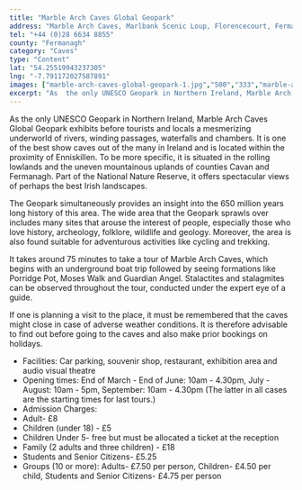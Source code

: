 ```yaml
---
title: "Marble Arch Caves Global Geopark"
address: "Marble Arch Caves, Marlbank Scenic Loup, Florencecourt, Fermanagh, BT92 1EW"
tel: "+44 (0)28 6634 8855"
county: "Fermanagh"
category: "Caves"
type: "Content"
lat: "54.25519943237305"
lng: "-7.791172027587891"
images: ["marble-arch-caves-global-geopark-1.jpg","500","333","marble-arch-caves-global-geopark-3.jpg","283","204"]
excerpt: "As  the only UNESCO Geopark in Northern Ireland, Marble Arch Caves Global Geopark  exhibits before tourists and locals a mesmerizing underworld of riv..."
---
```

<p>As  the only UNESCO Geopark in Northern Ireland, Marble Arch Caves Global Geopark  exhibits before tourists and locals a mesmerizing underworld of rivers, winding  passages, waterfalls and chambers. It is one of the best show caves out of the  many in Ireland and is located within the proximity of Enniskillen. To be more  specific, it is situated in the rolling lowlands and the uneven mountainous  uplands of counties Cavan and Fermanagh. Part of the National Nature Reserve,  it offers spectacular views of perhaps the best Irish landscapes. </p>
<p>The  Geopark simultaneously provides an insight into the 650 million years long  history of this area. The wide area that the Geopark sprawls over includes many  sites that arouse the interest of people, especially those who love history,  archeology, folklore, wildlife and geology. Moreover, the area is also found  suitable for adventurous activities like cycling and trekking. </p>
<p>It  takes around 75 minutes to take a tour of Marble Arch Caves, which begins with  an underground boat trip followed by seeing formations like Porridge Pot, Moses  Walk and Guardian Angel. Stalactites and stalagmites can be observed throughout  the tour, conducted under the expert eye of a guide.</p>
<p>If  one is planning a visit to the place, it must be remembered that the caves  might close in case of adverse weather conditions. It is therefore advisable to  find out before going to the caves and also make prior bookings on  holidays.    </p>
<ul>
  <li>Facilities: Car parking, souvenir shop,  restaurant, exhibition area and audio visual theatre </li>
  <li>Opening times: End of March - End of June:  10am - 4.30pm, July - August: 10am - 5pm, September: 10am - 4.30pm (The latter  in all cases are the starting times for last tours.)</li>
  <li>Admission Charges:</li>
  <li>Adult- £8</li>
  <li>Children (under 18) - £5</li>
  <li>Children Under 5- free but must be  allocated a ticket at the reception</li>
  <li>Family (2 adults and three children) - £18</li>
  <li>Students and Senior Citizens- £5.25</li>
  <li>Groups (10 or more): Adults- £7.50 per  person, Children- £4.50 per child, Students and Senior Citizens- £4.75 per  person</li>
</ul>